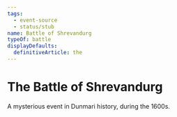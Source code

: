 ```yaml
---
tags:
  - event-source
  - status/stub
name: Battle of Shrevandurg
typeOf: battle
displayDefaults:
  definitiveArticle: the
---
```

# The Battle of Shrevandurg

A mysterious event in Dunmari history, during the 1600s. 

